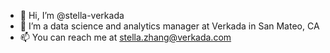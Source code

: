 - 👋 Hi, I’m @stella-verkada
- 👀 I’m a data science and analytics manager at Verkada in San Mateo, CA
- 📫 You can reach me at stella.zhang@verkada.com
